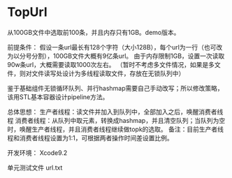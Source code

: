 # TopUrl
从100GB文件中选取前100条，并且内存只有1GB。demo版本。

前提条件：
假设一条url最长有128个字符（大小128B），每个url为一行（也可改为以分号分割），100GB文件大概有9亿条url。
由于内存限制1GB，设置一次读取90w条url，大概需要读取1000次左右。
（暂时不考虑多文件情况，如果是多文件，则对文件读写处设计为多线程读取文件，存放在无锁队列中）

鉴于基础组件无锁循环队列、并行hashmap需要自己手动改写；所以修改策略，该用STL基本容器设计pipeline方法。

总体思想：
生产者线程：读文件并加入到队列中，全部加入之后，唤醒消费者线程
消费者线程：从队列中取元素，转换成hashmap，并且清空队列；当队列为空时，唤醒生产者线程，并且消费者线程继续做topk的选取。
备注：目前生产者线程和消费者线程设置为1:1，可根据两者操作时间差设置比例。

开发环境：
Xcode9.2

单元测试文件
url.txt
